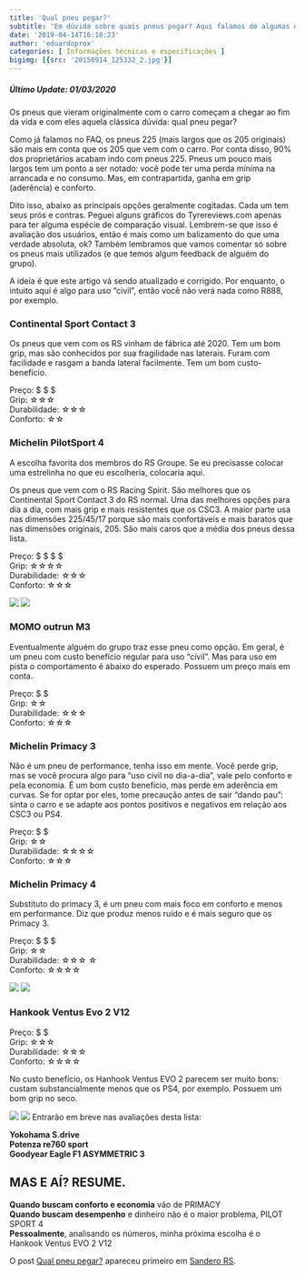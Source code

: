 ```yaml
---
title: 'Qual pneu pegar?'
subtitle: 'Em dúvida sobre quais pneus pegar? Aqui falamos de algumas das opções mais frequentes.'
date: '2019-04-14T16:10:23'
author: 'eduardoprox'
categories: [ Informações técnicas e especificações ]
bigimg: [{src: '20150914_125332_2.jpg'}]
---
```


##### **Último Update: 01/03/2020**


Os pneus que vieram originalmente com o carro começam a chegar ao fim da vida e com eles aquela clássica dúvida: qual pneu pegar?  



Como já falamos no FAQ, os pneus 225 (mais largos que os 205 originais) são mais em conta que os 205 que vem com o carro. Por conta disso, 90% dos proprietários acabam indo com pneus 225. Pneus um pouco mais largos tem um ponto a ser notado: você pode ter uma perda mínima na arrancada e no consumo. Mas, em contrapartida, ganha em grip (aderência) e conforto.  
  
Dito isso, abaixo as principais opções geralmente cogitadas. Cada um tem seus prós e contras. Peguei alguns gráficos do Tyrereviews.com apenas para ter alguma espécie de comparação visual. Lembrem-se que isso é avaliação dos usuários, então é mais como um balizamento do que uma verdade absoluta, ok? Também lembramos que vamos comentar só sobre os pneus mais utilizados (e que temos algum feedback de alguém do grupo).


A ideia é que este artigo vá sendo atualizado e corrigido. Por enquanto, o intuito aqui é algo para uso “civil”, então você não verá nada como R888, por exemplo.


### **Continental Sport Contact 3**


Os pneus que vem com os RS vinham de fábrica até 2020. Tem um bom grip, mas são conhecidos por sua fragilidade nas laterais. Furam com facilidade e rasgam a banda lateral facilmente. Tem um bom custo-benefício.  



Preço: $ $ $  
Grip: ☆☆☆  
Durabilidade: ☆☆☆  
Conforto: ☆☆   



### **Michelin PilotSport 4**


A escolha favorita dos membros do RS Groupe. Se eu precisasse colocar uma estrelinha no que eu escolheria, colocaria aqui.  
  
Os pneus que vem com o RS Racing Spirit. São melhores que os Continental Sport Contact 3 do RS normal. Uma das melhores opções para dia a dia, com mais grip e mais resistentes que os CSC3. A maior parte usa nas dimensões 225/45/17 porque são mais confortáveis e mais baratos que nas dimensões originais, 205. São mais caros que a média dos pneus dessa lista.  



Preço: $ $ $ $  
Grip: ☆☆☆☆  
Durabilidade: ☆☆☆  
Conforto: ☆☆☆  



![](https://sanderors.com/wp-content/uploads/2020/03/michelin-pilot-sport-4-test-and-review.jpg)
![](https://sanderors.com/wp-content/uploads/2020/03/michelin-pilot-sport-4-test-and-review-3.jpg)
### **MOMO outrun M3**


Eventualmente alguém do grupo traz esse pneu como opção. Em geral, é um pneu com custo benefício regular para uso “civil”. Mas para uso em pista o comportamento é abaixo do esperado. Possuem um preço mais em conta.  



Preço: $ $  
Grip: ☆☆  
Durabilidade: ☆☆☆  
Conforto: ☆☆☆ 


### **Michelin Primacy 3**


Não é um pneu de performance, tenha isso em mente. Você perde grip, mas se você procura algo para “uso civil no dia-a-dia”, vale pelo conforto e pela economia. É um bom custo benefício, mas perde em aderência em curvas. Se for optar por eles, tome precaução antes de sair “dando pau”: sinta o carro e se adapte aos pontos positivos e negativos em relação aos CSC3 ou PS4.  



Preço: $ $  
Grip: ☆☆  
Durabilidade: ☆☆☆☆  
Conforto: ☆☆☆  



### **Michelin Primacy 4**


Substituto do primacy 3, é um pneu com mais foco em conforto e menos em performance. Diz que produz menos ruído e é mais seguro que os Primacy 3.  



Preço: $ $ $  
Grip: ☆☆  
Durabilidade: ☆☆☆ ☆   
Conforto: ☆☆☆☆


![](https://sanderors.com/wp-content/uploads/2020/03/michelin-primacy-4-test-and-review-4.jpg)
![](https://sanderors.com/wp-content/uploads/2020/03/michelin-primacy-4-test-and-review.jpg)
### Hankook Ventus Evo 2 V12


Preço: $ $   
Grip: ☆☆☆  
Durabilidade: ☆☆☆  
Conforto: ☆☆☆☆ 


No custo benefício, os Hanhook Ventus EVO 2 parecem ser muito bons: custam substancialmente menos que os PS4, por exemplo. Possuem um bom grip no seco.


![](https://sanderors.com/wp-content/uploads/2020/03/Hankook-Ventus-V12-evo2-K120-test-1.jpg)
![](https://sanderors.com/wp-content/uploads/2020/03/Hankook-Ventus-V12-evo2-K120-test-wet.jpg)
Entrarão em breve nas avaliações desta lista:  



**Yokohama S.drive**  
**Potenza re760 sport**  
 **Goodyear Eagle F1 ASYMMETRIC 3**   



MAS E AÍ? RESUME.
-----------------


**Quando buscam conforto e economia** vão de PRIMACY  
**Quando buscam desempenho** e dinheiro não é o maior problema, PILOT SPORT 4  
**Pessoalmente**, analisando os números, minha próxima escolha é o Hankook Ventus EVO 2 V12


O post [Qual pneu pegar?](https://sanderors.com/qual-pneu-pegar/) apareceu primeiro em [Sandero RS](https://sanderors.com).

